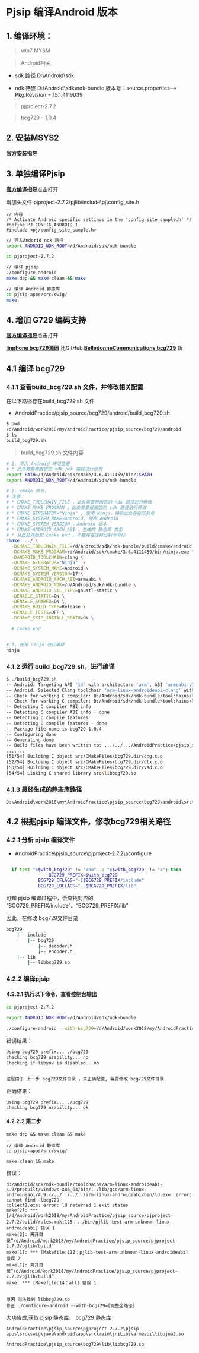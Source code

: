 # Pjsip 编译Android 版本

## 1. 编译环境：

 > win7 MYSM

 > Android相关

 * sdk 路径  D:\Android\sdk

 * ndk 路径 D:\Android\sdk\ndk-bundle 版本号：source.properties--> Pkg.Revision = 15.1.4119039

 > pjproject-2.7.2

 > bcg729 - 1.0.4

## 2. 安装MSYS2

[**官方安装指导**](https://www.msys2.org/)

## 3. 单独编译Pjsip

[**官方编译指导**](https://trac.pjsip.org/repos/wiki/Getting-Started/Android)点击打开

增加头文件 pjproject-2.7.2\pjlib\include\pj\config_site.h


```
// 内容
/* Activate Android specific settings in the 'config_site_sample.h' */
#define PJ_CONFIG_ANDROID 1
#include <pj/config_site_sample.h>
```

```bash
// 导入Andorid ndk 路径
export ANDROID_NDK_ROOT=/d/Android/sdk/ndk-bundle

cd pjproject-2.7.2

// 编译 pjsip
./configure-android
make dep && make clean && make

// 编译 Android 静态库
cd pjsip-apps/src/swig/
make

```



## 4. 增加 G729 编码支持

[**官方编译指导**](https://trac.pjsip.org/repos/ticket/2029)点击打开

[**linphone bcg729源码**](https://gitlab.linphone.org/BC/public/bcg729) 比GitHub [**BelledonneCommunications bcg729**](https://github.com/BelledonneCommunications/bcg729) 新

## 4.1 编译 bcg729

### 4.1.1 查看build_bcg729.sh 文件，并修改相关配置

在以下路径存在build_bcg729.sh 文件

* AndroidPractice/pjsip_source/bcg729/android/build_bcg729.sh

```bash
$ pwd
/d/Android/work2018/my/AndroidPractice/pjsip_source/bcg729/android
$ ls
build_bcg729.sh
```

> build_bcg729.sh 文件内容

```bash
# 1. 导入 Android 环境变量
# * 此处需要根据您的 sdk ndk 路径进行修改
export PATH=/d/Android/sdk/cmake/3.6.4111459/bin/:$PATH
export ANDROID_NDK_ROOT=/d/Android/sdk/ndk-bundle

# 2. cmake 命令，
# 注意：
# * CMAKE_TOOLCHAIN_FILE ，此处需要根据您的 ndk 路径进行修改
# * CMAKE_MAKE_PROGRAM ，此处需要根据您的 sdk 路径进行修改
# * CMAKE_GENERATOR="Ninja" , 使用 Ninja，特别此处存在双引号
# * CMAKE_SYSTEM_NAME=Android, 使用 Android
# * CMAKE_SYSTEM_VERSION ，Android 版本
# * CMAKE_ANDROID_ARCH_ABI ，生成的 静态库 类型
# * 从此处开始到 cmake end ，不能存在注释分割命令行
cmake  ../ \
  -DCMAKE_TOOLCHAIN_FILE=/d/Android/sdk/ndk-bundle/build/cmake/android.toolchain.cmake  \
  -DCMAKE_MAKE_PROGRAM=/d/Android/sdk/cmake/3.6.4111459/bin/ninja.exe \
  -DANDROID_TOOLCHAIN=clang \
  -DCMAKE_GENERATOR="Ninja"  \
  -DCMAKE_SYSTEM_NAME=Android \
  -DCMAKE_SYSTEM_VERSION=17 \
  -DCMAKE_ANDROID_ARCH_ABI=armeabi \
  -DCMAKE_ANDROID_NDK=/d/Android/sdk/ndk-bundle \
  -DCMAKE_ANDROID_STL_TYPE=gnustl_static \
  -DENABLE_STATIC=ON \
  -DENABLE_SHARED=ON \
  -DCMAKE_BUILD_TYPE=Release \
  -DENABLE_TESTS=OFF \
  -DCMAKE_SKIP_INSTALL_RPATH=ON \

  # cmake end


# 3. 使用 ninja 进行编译
ninja
```

### 4.1.2 运行 build_bcg729.sh，进行编译

```bash
$ ./build_bcg729.sh
-- Android: Targeting API '14' with architecture 'arm', ABI 'armeabi-v7a', and processor 'armv7-a'
-- Android: Selected Clang toolchain 'arm-linux-androideabi-clang' with GCC toolchain 'arm-linux-androideabi-4.9'
-- Check for working C compiler: D:/Android/sdk/ndk-bundle/toolchains/llvm/prebuilt/windows-x86_64/bin/clang.exe
-- Check for working C compiler: D:/Android/sdk/ndk-bundle/toolchains/llvm/prebuilt/windows-x86_64/bin/clang.exe -- works
-- Detecting C compiler ABI info
-- Detecting C compiler ABI info - done
-- Detecting C compile features
-- Detecting C compile features - done
-- Package file name is bcg729-1.0.4
-- Configuring done
-- Generating done
-- Build files have been written to: .../../.../AndroidPractice/pjsip_source/bcg729/android
.......
[51/54] Building C object src/CMakeFiles/bcg729.dir/cng.c.o
[52/54] Building C object src/CMakeFiles/bcg729.dir/dtx.c.o
[53/54] Building C object src/CMakeFiles/bcg729.dir/vad.c.o
[54/54] Linking C shared library src\libbcg729.so
```

### 4.1.3 最终生成的静态库路径

```
D:\Android\work2018\my\AndroidPractice\pjsip_source\bcg729\android\src\libbcg729.so
```

## 4.2 根据pjsip 编译文件，修改bcg729相关路径

### 4.2.1 分析 pjsip 编译文件

* AndroidPractice\pjsip_source\pjproject-2.7.2\aconfigure

```bash

  if test "x$with_bcg729" != "xno" -a "x$with_bcg729" != "x"; then
		        BCG729_PREFIX=$with_bcg729
		  	BCG729_CFLAGS="-I$BCG729_PREFIX/include"
			BCG729_LDFLAGS="-L$BCG729_PREFIX/lib"
```

可知 pjsip 编译过程中，会查找对应的 “BCG729_PREFIX/include”、“BCG729_PREFIX/lib”

因此，在修改 bcg729文件目录

```bash
bcg729
    |-- include
        |-- bcg729
            |-- decoder.h
            |-- encoder.h
    |-- lib
        |-- libbcg729.so
```

### 4.2.2 编译pjsip

#### 4.2.2.1 执行以下命令，查看控制台输出
```bash
cd pjproject-2.7.2

export ANDROID_NDK_ROOT=/d/Android/sdk/ndk-bundle

./configure-android --with-bcg729=/d/Android/work2018/my/AndroidPractice/pjsip_source/bcg729

```

错误结果：

```bash 
Using bcg729 prefix... ./bcg729
checking bcg729 usability... no
Checking if libyuv is disabled...no


这是由于 上一步 bcg729文件目录 ，未正确配置, 需要修改 bcg729文件目录
```

正确结果：

```
Using bcg729 prefix... ./bcg729
checking bcg729 usability... ok
```



#### 4.2.2.2 第二步

```
make dep && make clean && make

// 编译 Android 静态库
cd pjsip-apps/src/swig/

make clean && make

```

错误：

```
d:/android/sdk/ndk-bundle/toolchains/arm-linux-androideabi-4.9/prebuilt/windows-x86_64/bin/../lib/gcc/arm-linux-androideabi/4.9.x/../../../../arm-linux-androideabi/bin/ld.exe: error: cannot find -lbcg729
collect2.exe: error: ld returned 1 exit status
make[2]: *** [/d/Android/work2018/my/AndroidPractice/pjsip_source/pjproject-2.7.2/build/rules.mak:125：../bin/pjlib-test-arm-unknown-linux-androideabi] 错误 1
make[2]: 离开目录“/d/Android/work2018/my/AndroidPractice/pjsip_source/pjproject-2.7.2/pjlib/build”
make[1]: *** [Makefile:112：pjlib-test-arm-unknown-linux-androideabi] 错误 2
make[1]: 离开目录“/d/Android/work2018/my/AndroidPractice/pjsip_source/pjproject-2.7.2/pjlib/build”
make: *** [Makefile:14：all] 错误 1


原因 无法找到 libbcg729.so
修正 ./configure-android --with-bcg729=[完整全路径]
```

大功告成,获取 pjsip 静态库、 bcg729 静态库
```
AndroidPractice\pjsip_source\pjproject-2.7.2\pjsip-apps\src\swig\java\android\app\src\main\jniLibs\armeabi\libpjua2.so

AndroidPractice\pjsip_source\bcg729\lib\libbcg729.so
```

